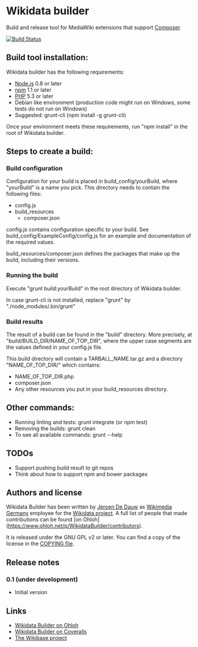 # Wikidata builder

Build and release tool for MediaWiki extensions that support [Composer](https://getcomposer.org/).

[![Build Status](https://travis-ci.org/wmde/WikidataBuilder.png?branch=master)](https://travis-ci.org/wmde/WikidataBuilder)

## Build tool installation:

Wikidata builder has the following requirements:

* [Node.js](http://nodejs.org/) 0.8 or later
* [npm](https://npmjs.org/) 1.1 or later
* [PHP](http://php.net/) 5.3 or later
* Debian like environment (production code might run on Windows, some tests do not run on Windows)
* Suggested: grunt-cli (npm install -g grunt-cli)

Once your environment meets these requirements, run "npm install" in the root of Wikidata builder.

## Steps to create a build:

### Build configuration

Configuration for your build is placed in build_config/yourBuild, where "yourBuild" is a name
you pick. This directory needs to contain the following files:

* config.js
* build_resources
    * composer.json

config.js contains configuration specific to your build. See build_config/ExampleConfig/config.js
for an example and documentation of the required values.

build_resources/composer.json defines the packages that make up the build, including their versions.

### Running the build

Execute "grunt build:yourBuild" in the root directory of Wikidata builder.

In case grunt-cli is not installed, replace "grunt" by "./node_modules/.bin/grunt"

### Build results

The result of a build can be found in the "build" directory. More precisely,
at "build/BUILD_DIR/NAME_OF_TOP_DIR", where the upper case segments are the
values defined in your config.js file.

This build directory will contain a TARBALL_NAME.tar.gz and a directory "NAME_OF_TOP_DIR/" which contains:

* NAME_OF_TOP_DIR.php
* composer.json
* Any other resources you put in your build_resources directory.

## Other commands:

* Running linting and tests: grunt integrate (or npm test)
* Removing the builds: grunt clean
* To see all available commands: grunt --help

## TODOs

* Support pushing build result to git repos
* Think about how to support npm and bower packages

## Authors and license

Wikidata Builder has been written by [Jeroen De Dauw](https://www.mediawiki.org/wiki/User:Jeroen_De_Dauw)
as [Wikimedia Germany](https://wikimedia.de) employee for the [Wikidata project](https://wikidata.org/).
A full list of people that made contributions can be found [on Ohloh]
(https://www.ohloh.net/p/WikidataBuilder/contributors).

It is released under the GNU GPL v2 or later. You can find a copy of the license in
the [COPYING file](COPYING).

## Release notes

### 0.1 (under development)

* Initial version

## Links

* [Wikidata Builder on Ohloh](https://www.ohloh.net/p/WikidataBuilder)
* [Wikidata Builder on Coveralls](https://coveralls.io/r/wmde/WikidataBuilder)
* [The Wikibase project](https://www.mediawiki.org/wiki/Wikibase)
